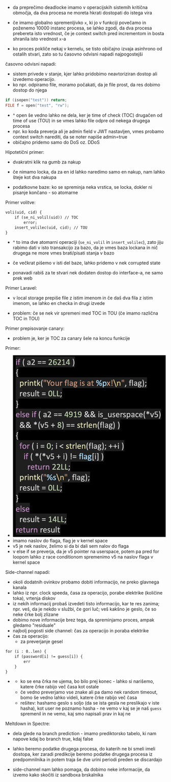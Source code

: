 
- da preprečimo deadlocke imamo v operacijskih sistemih kritična območja, da dva procesa ne moreta hkrati dostopati do istega vira
- če imamo globalno spremenljivko `x`, ki jo v funkciji povečamo in poženemo 10000 instanc procesa, se lahko zgodi, da dva procesa prebereta isto vrednost, če je context switch pred incrementom in bosta shranila isto vrednost `x`-a

- ko proces pokliče nekaj v kernelu, se tisto običajno izvaja asinhrono od ostalih stvari, zato so tu časovno odvisni napadi najpogostejši

časovno odvisni napadi:
- sistem privede v stanje, kjer lahko pridobimo neavtoriziran dostop ali izvedemo operacijo.
- ko npr. odpiramo file, moramo počakati, da je file prost, da res dobimo dostop do njega

```c
if (isopen("test")) return;
FILE f = open("test", "rw");
```
- ^ open še vedno lahko ne dela, ker je time of check (TOC) drugačen od time of use (TOU) in se vmes lahko file odpre od nekega drugega procesa
- npr. ko koda preverja ali je admin field v JWT nastavljen, vmes probamo context switch narediti, da se noter napiše admin=true
- običajno pridemo samo do DoS oz. DDoS

Hipotetični primer:
- dvakratni klik na gumb za nakup
- če nimamo locka, da za en id lahko naredimo samo en nakup, nam lahko šteje kot dva nakupa

- podatkovne baze: ko se spreminja neka vrstica, se locka, dokler ni pisanje končano - so atomarne

Primer volitve:
```
voli(uid, cid) {
	if (se_ni_volil(uid)) // TOC
		error;
	insert_volilec(uid, cid); // TOU
}
```
- ^ to ima dve atomarni operaciji (`se_ni_volil` in `insert_volilec`), zato jiju rabimo dati v isto transakcijo za bazo, da je vmes baza lockana in nič drugega ne more vmes brati/pisati stanja v bazo

- če večkrat pišemo v isti del baze, lahko pridemo v nek corrupted state

- ponavadi rabiš za te stvari nek dodaten dostop do interface-a, ne samo prek web

Primer Laravel:
- v local storage prepiše file z istim imenom in če daš dva fila z istim imenom, se lahko en checka in drugi izvede

- problem: če se nek vir spremeni med TOC in TOU (če imamo različna TOC in TOU)

Primer prepisovanje canary:
- problem je, ker je TOC za canary šele na koncu funkcije

Primer:
- ![300](../../Images3/Pasted%20image%2020250417090437.png)
- imamo naslov do flaga, flag je v kernel space
- v5 je nek naslov, želimo si da bi dali sem nalov do flaga
- v else if se preverja, da je v5 pointer na userspace, potem pa pred for loopom lahko z race conditionom spremenimo v5 na naslov flaga v kernel space

Side-channel napadi:
- okoli dodatnih ovinkov probamo dobiti informacijo, ne preko glavnega kanala
- lahko iz npr. clock speeda, časa za operacijo, porabe elektrike (količine toka), vrtenja diskov
- iz nekih informacij probaš izvedeti tisto informacijo, kar te res zanima; npr. veš, da je nekdo v službi, če gori luč; veš kakšno je geslo, če so neke črke bolj zlizane
- dobimo nove informacije brez tega, da spreminjamo proces, ampak gledamo "residuale"
- najbolj pogosti side channel: čas za operacijo in poraba elektrike
- čas za operacijo:
	- za preverjanje gesel
```
for (i : 0..len) {
	if (password[i] != guess[i]) {
		err
	}
}
```
- 
	- ko se ena črka ne ujema, bo bilo prej konec - lahko si narišemo, katere črke rabijo več časa kot ostale
	- če vedno preverjamo vse znake ali pa damo nek random timeout, bomo še vedno lahko videli, katere črke rabijo več časa
	- rešitev: hashamo geslo s soljo (da se ista gesla ne preslikajo v iste hasha), kot user ne poznamo hasha - ne vemo v kaj se je naš `guess` spremenil in ne vemo, kaj smo napisali prav in kaj ne

Meltdown in Spectre:
- dela glede na branch prediction - imamo prediktorsko tabelo, ki nam napove kdaj bo branch true, kdaj false
- lahko beremo podatke drugega procesa, do katerih ne bi smeli imeli dostopa, ker zaradi predikcije beremo podatke drugega procesa iz predpomnilnika in potem traja še dve urini periodi preden se discardajo

- side-channel nam lahko pomaga, da dobimo neke informacije, da izvemo kako skočiti iz sandboxa brskalnika
